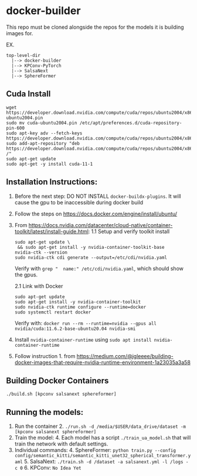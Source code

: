 # docker-builder

This repo must be cloned alongside the repos for the models it is building images for. 

EX. 
```
top-level-dir
  |--> docker-builder
  |--> KPConv-PyTorch
  |--> SalsaNext
  |--> SphereFormer
```

## Cuda Install 
```
wget https://developer.download.nvidia.com/compute/cuda/repos/ubuntu2004/x86_64/cuda-ubuntu2004.pin
sudo mv cuda-ubuntu2004.pin /etc/apt/preferences.d/cuda-repository-pin-600
sudo apt-key adv --fetch-keys https://developer.download.nvidia.com/compute/cuda/repos/ubuntu2004/x86_64/3bf863cc.pub
sudo add-apt-repository "deb https://developer.download.nvidia.com/compute/cuda/repos/ubuntu2004/x86_64/ /"
sudo apt-get update
sudo apt-get -y install cuda-11-1
```

## Installation Instructions:

1. Before the next step: DO NOT INSTALL `docker-buildx-plugins`. It will cause the gpu to be inaccessible during docker build

1. Follow the steps on https://docs.docker.com/engine/install/ubuntu/

1. From https://docs.nvidia.com/datacenter/cloud-native/container-toolkit/latest/install-guide.html:
   1.1 Setup and verify toolkit install
   ```
   sudo apt-get update \
    && sudo apt-get install -y nvidia-container-toolkit-base
   nvidia-ctk --version
   sudo nvidia-ctk cdi generate --output=/etc/cdi/nvidia.yaml
   ```
   Verify with `grep "  name:" /etc/cdi/nvidia.yaml`, which should show the gpus. 

   2.1 Link with Docker
   ```
   sudo apt-get update
   sudo apt-get install -y nvidia-container-toolkit
   sudo nvidia-ctk runtime configure --runtime=docker
   sudo systemctl restart docker
   ```
   Verify with: `docker run --rm --runtime=nvidia --gpus all nvidia/cuda:11.6.2-base-ubuntu20.04 nvidia-smi`

1. Install `nvidia-container-runtime` using `sudo apt install nvidia-container-runtime`

1. Follow instruction 1. from https://medium.com/@jgleeee/building-docker-images-that-require-nvidia-runtime-environment-1a23035a3a58

## Building Docker Containers
`./build.sh [kpconv salsanext sphereformer]`

## Running the models:
1. Run the container
   2. `./run.sh -d /media/$USER/data_drive/dataset -m [kpconv salsanext sphereformer]`
3. Train the model: 
   4. Each model has a script `./train_ua_model.sh` that will train the network with default settings. 
5. Individual commands: 
   4. SphereFormer: `python train.py --config config/semantic_kitti/semantic_kitti_unet32_spherical_transformer.yaml`
   5. SalsaNext: `./train.sh -d /dataset -a salsanext.yml -l /logs -c 0`
   6. KPConv: `No Idea Yet`

